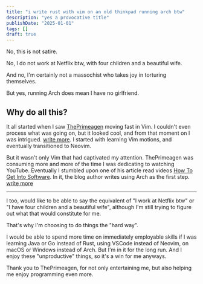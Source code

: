 ```yaml
---
title: "i write rust with vim on an old thinkpad running arch btw"
description: "yes a provocative title"
publishDate: "2025-01-01"
tags: []
draft: true
---
```


No, this is not satire.

No, I do not work at Netflix btw, with four children and a beautiful wife.

And no, I'm certainly not a massochist who takes joy in torturing themselves.

But yes, running Arch does mean I have no girlfriend.

## Why do all this?

It all started when I saw [ThePrimeagen](https://www.youtube.com/@ThePrimeTimeagen) moving fast in Vim. I couldn't even process what was going on, but it looked cool, and from that moment on I was intrigued. [write more](). I started with learning Vim motions, and eventually transitioned to Neovim.

But it wasn't only Vim that had captivated my attention. ThePrimeagen was consuming more and more of the time I was dedicating to watching YouTube. Eventually I stumbled upon one of his article read videos [How To Get Into Software](https://youtu.be/ijQvgERWKjA?si=zfVB-fnBYaaEwcNu). In it, the blog author writes using Arch as the first step. [write more]()

---

I too, would like to be able to say the equivalent of "I work at Netflix btw" or "I have four children and a beautiful wife", although I'm still trying to figure out what that would constitute for me.

That's why I'm choosing to do things the "hard way".

I would be able to spend more time on immediately employable skills if I was learning Java or Go instead of Rust, using VSCode instead of Neovim, on macOS or Windows instead of Arch. But I'm in it for the long run. And I enjoy these "unproductive" things, so it's a win for me anyways.

Thank you to ThePrimeagen, for not only entertaining me, but also helping me enjoy programming even more.
